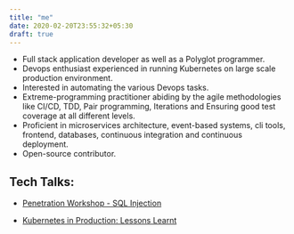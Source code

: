 ```yaml
---
title: "me"
date: 2020-02-20T23:55:32+05:30
draft: true
---
```


- Full stack application developer as well as a Polyglot programmer.
- Devops enthusiast experienced in running Kubernetes on large scale production environment.
- Interested in automating the various Devops tasks.
- Extreme-programming practitioner abiding by the agile methodologies like CI/CD, TDD, Pair programming, Iterations and Ensuring good test coverage at all different levels.
- Proficient in microservices architecture, event-based systems, cli tools, frontend, databases, continuous integration and continuous deployment.
- Open-source contributor.


## Tech Talks:

- [Penetration Workshop - SQL Injection](https://www.youtube.com/watch?v=jjPIL5XBltA&t=4203s)

- [Kubernetes in Production: Lessons Learnt](https://www.youtube.com/watch?v=vtfxW4iflvA)
